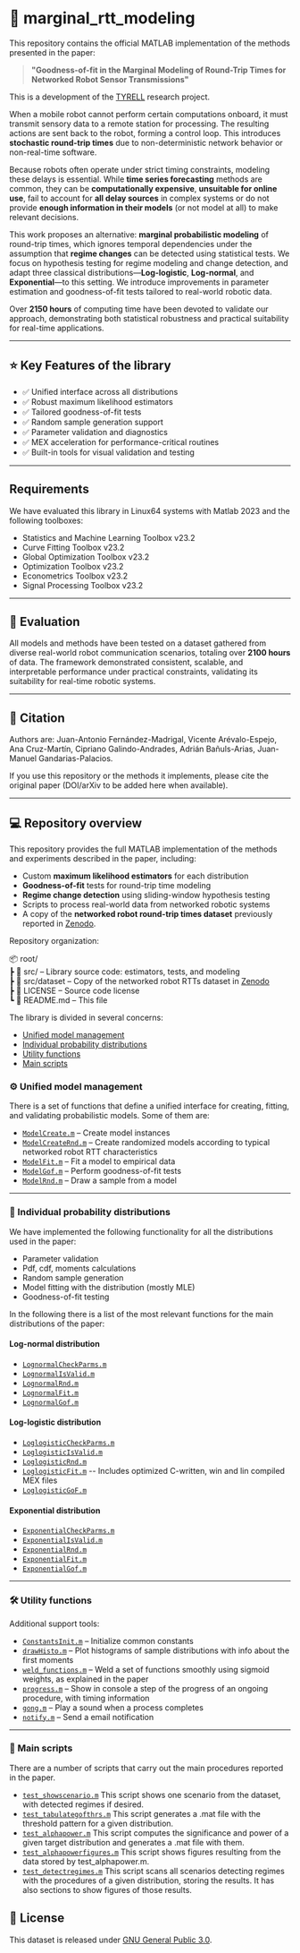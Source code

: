 # 📄 marginal_rtt_modeling

This repository contains the official MATLAB implementation of the methods presented in the paper:

> **"Goodness-of-fit in the Marginal Modeling of Round-Trip Times for Networked Robot Sensor Transmissions"**

This is a development of the [TYRELL](https://babel.isa.uma.es/research/projects/tyrell/) research project.

When a mobile robot cannot perform certain computations onboard, it must transmit sensory data to a remote station for processing. The resulting actions are sent back to the robot, forming a control loop. This introduces **stochastic round-trip times** due to non-deterministic network behavior or non-real-time software.

Because robots often operate under strict timing constraints, modeling these delays is essential. While **time series forecasting** methods are common, they can be **computationally expensive**, **unsuitable for online use**, fail to account for **all delay sources** in complex systems or do not provide **enough information in their models** (or not model at all) to make relevant decisions.

This work proposes an alternative: **marginal probabilistic modeling** of round-trip times, which ignores temporal dependencies under the assumption that **regime changes** can be detected using statistical tests. We focus on hypothesis testing for regime modeling and change detection, and adapt three classical distributions—**Log-logistic**, **Log-normal**, and **Exponential**—to this setting. We introduce improvements in parameter estimation and goodness-of-fit tests tailored to real-world robotic data.

Over **2150 hours** of computing time have been devoted to validate our approach, demonstrating both statistical robustness and practical suitability for real-time applications.

---

## ⭐ Key Features of the library

- ✅ Unified interface across all distributions  
- ✅ Robust maximum likelihood estimators  
- ✅ Tailored goodness-of-fit tests  
- ✅ Random sample generation support  
- ✅ Parameter validation and diagnostics  
- ✅ MEX acceleration for performance-critical routines  
- ✅ Built-in tools for visual validation and testing  

---

## Requirements

We have evaluated this library in Linux64 systems with Matlab 2023 and the following toolboxes:

- Statistics and Machine Learning Toolbox v23.2
- Curve Fitting Toolbox v23.2
- Global Optimization Toolbox v23.2
- Optimization Toolbox v23.2
- Econometrics Toolbox v23.2
- Signal Processing Toolbox v23.2

---

## 🧪 Evaluation

All models and methods have been tested on a dataset gathered from diverse real-world robot communication scenarios, totaling over **2100 hours** of data. The framework demonstrated consistent, scalable, and interpretable performance under practical constraints, validating its suitability for real-time robotic systems.

---

## 📌 Citation

Authors are: Juan-Antonio Fernández-Madrigal, Vicente Arévalo-Espejo, Ana Cruz-Martín, Cipriano Galindo-Andrades, Adrián Bañuls-Arias, Juan-Manuel Gandarias-Palacios.

If you use this repository or the methods it implements, please cite the original paper (DOI/arXiv to be added here when available).

---

## 💻 Repository overview

This repository provides the full MATLAB implementation of the methods and experiments described in the paper, including:

- Custom **maximum likelihood estimators** for each distribution  
- **Goodness-of-fit** tests for round-trip time modeling  
- **Regime change detection** using sliding-window hypothesis testing  
- Scripts to process real-world data from networked robotic systems
- A copy of the **networked robot round-trip times dataset** previously reported in [Zenodo](https://doi.org/10.5281/zenodo.14967644).

Repository organization:

📦 root/  
 ┣ 📂 src/        – Library source code: estimators, tests, and modeling  
 ┣ 📂 src/dataset – Copy of the networked robot RTTs dataset in [Zenodo](https://doi.org/10.5281/zenodo.14967644)   
 ┣ 📄 LICENSE     – Source code license  
 ┗ 📄 README.md   – This file  

The library is divided in several concerns: 
- [Unified model management](#%EF%B8%8F-unified-model-management)
- [Individual probability distributions](#-individual-probability-distributions) 
- [Utility functions](#%EF%B8%8F-utility-functions) 
- [Main scripts](#-main-scripts)  

### ⚙️ Unified model management

There is a set of functions that define a unified interface for creating, fitting, and validating probabilistic models. Some of them are:

- [`ModelCreate.m`](src/ModelCreate.m) – Create model instances  
- [`ModelCreateRnd.m`](src/ModelCreateRnd.m) – Create randomized models according to typical networked robot RTT characteristics 
- [`ModelFit.m`](src/ModelFit.m) – Fit a model to empirical data  
- [`ModelGof.m`](src/ModelGof.m) – Perform goodness-of-fit tests
- [`ModelRnd.m`](src/ModelRnd.m) – Draw a sample from a model

---

### 📐 Individual probability distributions

We have implemented the following functionality for all the distributions used in the paper:

- Parameter validation
- Pdf, cdf, moments calculations
- Random sample generation
- Model fitting with the distribution (mostly MLE)
- Goodness-of-fit testing
  
In the following there is a list of the most relevant functions for the main distributions of the paper:

#### Log-normal distribution

- [`LognormalCheckParms.m`](src/LognormalCheckParms.m)  
- [`LognormalIsValid.m`](src/LognormalIsValid.m)  
- [`LognormalRnd.m`](src/LognormalRnd.m)  
- [`LognormalFit.m`](src/LognormalFit.m)  
- [`LognormalGof.m`](src/LognormalGof.m)  

#### Log-logistic distribution

- [`LoglogisticCheckParms.m`](src/LoglogisticCheckParms.m)  
- [`LoglogisticIsValid.m`](src/LoglogisticIsValid.m)  
- [`LoglogisticRnd.m`](src/LoglogisticRnd.m)
- [`LoglogisticFit.m`](src/LoglogisticFit.m)  -- Includes optimized C-written, win and lin compiled MEX files
- [`LoglogisticGoF.m`](src/LoglogisticGoF.m)  
 
#### Exponential distribution

- [`ExponentialCheckParms.m`](src/ExponentialCheckParms.m)  
- [`ExponentialIsValid.m`](src/ExponentialIsValid.m)  
- [`ExponentialRnd.m`](src/ExponentialRnd.m)  
- [`ExponentialFit.m`](src/ExponentialFit.m)  
- [`ExponentialGof.m`](src/ExponentialGof.m)  

---

### 🛠️ Utility functions

Additional support tools:

- [`ConstantsInit.m`](src/ConstantsInit.m) – Initialize common constants  
- [`drawHisto.m`](src/drawHisto.m) – Plot histograms of sample distributions with info about the first moments
- [`weld_functions.m`](src/weld_functions.m) – Weld a set of functions smoothly using sigmoid weights, as explained in the paper
- [`progress.m`](src/progress.m) – Show in console a step of the progress of an ongoing procedure, with timing information
- [`gong.m`](src/gong.m) – Play a sound when a process completes  
- [`notify.m`](src/notify.m) – Send a email notification

---

### 🧠 Main scripts

There are a number of scripts that carry out the main procedures reported in the paper.

- [`test_showscenario.m`](src/test_showscenario.m)  This script shows one scenario from the dataset, with detected regimes if desired.
- [`test_tabulategofthrs.m`](src/test_tabulategofthrs.m)   This script generates a .mat file with the threshold pattern for a given distribution.
- [`test_alphapower.m`](src/test_alphapower.m)  This script computes the significance and power of a given target distribution and generates a .mat file with them.
- [`test_alphapowerfigures.m`](src/test_alphapowerfigures.m)   This script shows figures resulting from the data stored by test_alphapower.m.
- [`test_detectregimes.m`](src/test_detectregimes.m)   This script scans all scenarios detecting regimes with the procedures of a given distribution, storing the results. It has also sections to show figures of those results.

## 📄 License

This dataset is released under [GNU General Public 3.0](LICENSE).